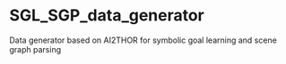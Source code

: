 # SGL_SGP_data_generator
Data generator based on AI2THOR for symbolic goal learning and scene graph parsing
